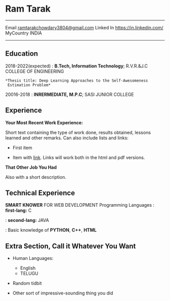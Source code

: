 Ram Tarak
============

-------------------     ----------------------------
Email                      ramtarakchowdary3804@gmail.com
Linked In                  https://in.linkedin.com/
MyCountry                           INDIA
-------------------     ----------------------------

Education
---------

2018-2022(expected)
:   **B.Tech, Information Technology**; R.V.R.&J.C COLLEGE OF ENGINEERING

    *Thesis title: Deep Learning Approaches to the Self-Awesomeness
     Estimation Problem*

20016-2018
:   **INRERMEDIATE, M.P.C**; SASI JUNIOR COLLEGE


Experience
----------

**Your Most Recent Work Experience:**

Short text containing the type of work done, results obtained,
lessons learned and other remarks. Can also include lists and
links:

* First item

* Item with [link](http://www.google.com). Links will work both in
  the html and pdf versions.

**That Other Job You Had**

Also with a short description.

Technical Experience
--------------------
**SMART KNOWER** FOR WEB DEVELOPMENT
Programming Languages
:   **first-lang:** C

:   **second-lang:** JAVA



:   Basic knowledge of **PYTHON**, **C++**, **HTML**

[ref]: https://github.com/Ramtarak-3804

Extra Section, Call it Whatever You Want
----------------------------------------

* Human Languages:

     * English
     * TELUGU
    

* Random tidbit

* Other sort of impressive-sounding thing you did
